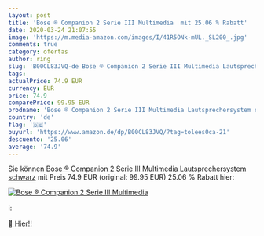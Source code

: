 ```yaml
---
layout: post
title: 'Bose ® Companion 2 Serie III Multimedia  mit 25.06 % Rabatt'
date: 2020-03-24 21:07:55
image: 'https://m.media-amazon.com/images/I/41R5ONk-mUL._SL200_.jpg'
comments: true
category: ofertas
author: ring
slug: 'B00CL83JVQ-de Bose ® Companion 2 Serie III Multimedia Lautsprechersystem...'
tags: 
actualPrice: 74.9 EUR
currency: EUR
price: 74.9
comparePrice: 99.95 EUR
prodname: 'Bose ® Companion 2 Serie III Multimedia Lautsprechersystem schwarz'
country: 'de'
flag: '🇩🇪'
buyurl: 'https://www.amazon.de/dp/B00CL83JVQ/?tag=tolees0ca-21'
descuento: '25.06'
average: '74.9'
---
```


Sie können [Bose ® Companion 2 Serie III Multimedia Lautsprechersystem schwarz](https://www.amazon.de/dp/B00CL83JVQ/?tag=tolees0ca-21) mit Preis 74.9 EUR (original: 99.95 EUR) 25.06 % Rabatt hier:

[![Bose ® Companion 2 Serie III Multimedia ](https://m.media-amazon.com/images/I/41R5ONk-mUL._SL200_.jpg)](https://www.amazon.de/dp/B00CL83JVQ/?tag=tolees0ca-21)

ℹ️:


[🛒 Hier!!](https://www.amazon.de/dp/B00CL83JVQ/?tag=tolees0ca-21)
